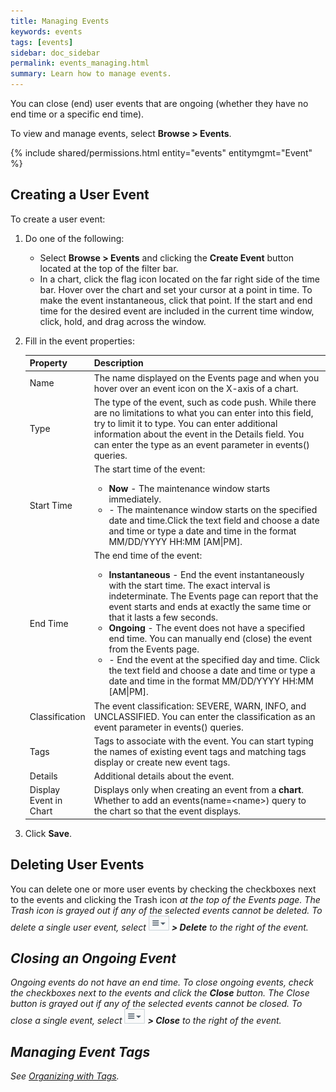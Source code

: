 ```yaml
---
title: Managing Events
keywords: events
tags: [events]
sidebar: doc_sidebar
permalink: events_managing.html
summary: Learn how to manage events.
---
```


You can close (end) user events that are ongoing (whether they have no end time or a specific end time).

To view and manage events, select **Browse > Events**.

{% include shared/permissions.html entity="events" entitymgmt="Event" %}

## Creating a User Event

To create a user event:

1. Do one of the following:
   - Select **Browse > Events** and clicking the <strong>Create Event</strong> button located at the top of the filter bar.
   - In a chart, click the flag icon <i class="fa-flag fa"></i> located on the far right side of the time
   bar. Hover over the chart and set your cursor at a point in time. To make the event instantaneous, click that point.
   If the start and end time for the desired event are included in the current time window, click, hold, and drag across the window.

1. Fill in the event properties:
    <table>
    <thead>
    <tr><th width="20%">Property</th><th width="80%">Description</th></tr>
    </thead>
    <tbody>
    <tr>
    <td>Name</td>
    <td>The name displayed on the Events page and when you hover over an event icon on the X-axis of a chart.</td>
    </tr>
    <tr>
    <td>Type</td>
    <td>The type of the event, such as code push. While there are no limitations to what you can enter into this field, try to limit it to type. You can enter additional information about the event in the Details field.  You can enter the type as an event parameter in events() queries.</td>
    </tr>
    <tr>
    <td>Start Time</td>
    <td>The start time of the event:
    <ul><li><strong>Now</strong> - The maintenance window starts immediately.</li>
    <li><i class="fa fa-calendar"></i> - The maintenance window starts on the specified date and time.Click the text field and choose a date and time or type a date and time in the format MM/DD/YYYY HH:MM [AM|PM].</li></ul></td>
    </tr>
    <tr>
    <td>End Time</td>
    <td>The end time of the event:
    <ul>
    <li><strong>Instantaneous</strong> - End the event instantaneously with the start time. The exact interval is indeterminate. The Events page can report that the event starts and ends at exactly the same time or that it lasts a few seconds.</li>
    <li><strong>Ongoing</strong> - The event does not have a specified end time. You can manually end (close) the event from the Events page.</li>
    <li><i class="fa fa-calendar"></i> - End the event at the specified day and time. Click the text field and choose a date and time or type a date and time in the format MM/DD/YYYY HH:MM [AM|PM].</li></ul></td>
    </tr>
    <tr>
    <td>Classification</td>
    <td>The event classification: SEVERE, WARN, INFO, and UNCLASSIFIED. You can enter the classification as an event parameter in events() queries.</td>
    </tr>
    <tr>
    <td>Tags</td>
    <td>Tags to associate with the event. You can start typing the names of existing event tags and matching tags display or create new event tags.</td>
    </tr>
    <tr>
    <td>Details</td>
    <td>Additional details about the event.</td>
    </tr>
    <tr>
    <td>Display Event in Chart</td>
    <td>Displays only when creating an event from a <strong>chart</strong>. Whether to add an events(name=&lt;name&gt;) query to the chart so that the event displays.</td>
    </tr>
    </tbody>
    </table>
1. Click **Save**.

## Deleting User Events

You can delete one or more user events by checking the checkboxes next to the events and clicking the Trash icon <i class="fa fa-trash"/> at the top of the Events page. The Trash icon is grayed out if any of the selected events cannot be deleted. To delete a single user event, select ![action menu](images/action_menu.png#inline) **> Delete** to the right of the event.

## Closing an Ongoing Event
Ongoing events do not have an end time. To close ongoing events, check the checkboxes next to the events and click the **Close** button. The Close button is grayed out if any of the selected events cannot be closed.
To close a single event, select ![action menu](images/action_menu.png#inline) **> Close** to the right of the event.

## Managing Event Tags

See [Organizing with Tags](tags_overview.html).


